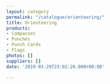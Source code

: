 ```yaml
---
layout: category
permalink: "/catalogue/orienteering/"
title: Orienteering
products:
- Compasses
- Punches
- Punch Cards
- Flags
photos: []
suppliers: []
date: '2019-03-29T23:02:26.000+00:00'

---
```

